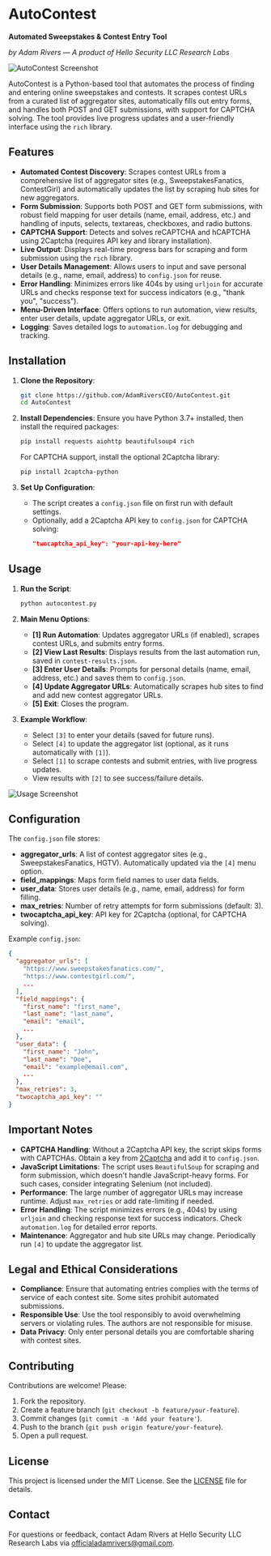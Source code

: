 # AutoContest

**Automated Sweepstakes & Contest Entry Tool**

*by Adam Rivers — A product of Hello Security LLC Research Labs*

![AutoContest Screenshot](screenshots/screenshot1.jpg)

AutoContest is a Python-based tool that automates the process of finding and entering online sweepstakes and contests. It scrapes contest URLs from a curated list of aggregator sites, automatically fills out entry forms, and handles both POST and GET submissions, with support for CAPTCHA solving. The tool provides live progress updates and a user-friendly interface using the `rich` library.

## Features

- **Automated Contest Discovery**: Scrapes contest URLs from a comprehensive list of aggregator sites (e.g., SweepstakesFanatics, ContestGirl) and automatically updates the list by scraping hub sites for new aggregators.
- **Form Submission**: Supports both POST and GET form submissions, with robust field mapping for user details (name, email, address, etc.) and handling of inputs, selects, textareas, checkboxes, and radio buttons.
- **CAPTCHA Support**: Detects and solves reCAPTCHA and hCAPTCHA using 2Captcha (requires API key and library installation).
- **Live Output**: Displays real-time progress bars for scraping and form submission using the `rich` library.
- **User Details Management**: Allows users to input and save personal details (e.g., name, email, address) to `config.json` for reuse.
- **Error Handling**: Minimizes errors like 404s by using `urljoin` for accurate URLs and checks response text for success indicators (e.g., "thank you", "success").
- **Menu-Driven Interface**: Offers options to run automation, view results, enter user details, update aggregator URLs, or exit.
- **Logging**: Saves detailed logs to `automation.log` for debugging and tracking.

## Installation

1. **Clone the Repository**:
   ```bash
   git clone https://github.com/AdamRiversCEO/AutoContest.git
   cd AutoContest
   ```

2. **Install Dependencies**:
   Ensure you have Python 3.7+ installed, then install the required packages:
   ```bash
   pip install requests aiohttp beautifulsoup4 rich
   ```
   For CAPTCHA support, install the optional 2Captcha library:
   ```bash
   pip install 2captcha-python
   ```

3. **Set Up Configuration**:
   - The script creates a `config.json` file on first run with default settings.
   - Optionally, add a 2Captcha API key to `config.json` for CAPTCHA solving:
     ```json
     "twocaptcha_api_key": "your-api-key-here"
     ```

## Usage

1. **Run the Script**:
   ```bash
   python autocontest.py
   ```

2. **Main Menu Options**:
   - **[1] Run Automation**: Updates aggregator URLs (if enabled), scrapes contest URLs, and submits entry forms.
   - **[2] View Last Results**: Displays results from the last automation run, saved in `contest-results.json`.
   - **[3] Enter User Details**: Prompts for personal details (name, email, address, etc.) and saves them to `config.json`.
   - **[4] Update Aggregator URLs**: Automatically scrapes hub sites to find and add new contest aggregator URLs.
   - **[5] Exit**: Closes the program.

3. **Example Workflow**:
   - Select `[3]` to enter your details (saved for future runs).
   - Select `[4]` to update the aggregator list (optional, as it runs automatically with `[1]`).
   - Select `[1]` to scrape contests and submit entries, with live progress updates.
   - View results with `[2]` to see success/failure details.

![Usage Screenshot](screenshots/screenshot2.jpg)

## Configuration

The `config.json` file stores:
- **aggregator_urls**: A list of contest aggregator sites (e.g., SweepstakesFanatics, HGTV). Automatically updated via the `[4]` menu option.
- **field_mappings**: Maps form field names to user data fields.
- **user_data**: Stores user details (e.g., name, email, address) for form filling.
- **max_retries**: Number of retry attempts for form submissions (default: 3).
- **twocaptcha_api_key**: API key for 2Captcha (optional, for CAPTCHA solving).

Example `config.json`:
```json
{
  "aggregator_urls": [
    "https://www.sweepstakesfanatics.com/",
    "https://www.contestgirl.com/",
    ...
  ],
  "field_mappings": {
    "first_name": "first_name",
    "last_name": "last_name",
    "email": "email",
    ...
  },
  "user_data": {
    "first_name": "John",
    "last_name": "Doe",
    "email": "example@email.com",
    ...
  },
  "max_retries": 3,
  "twocaptcha_api_key": ""
}
```

## Important Notes

- **CAPTCHA Handling**: Without a 2Captcha API key, the script skips forms with CAPTCHAs. Obtain a key from [2Captcha](https://2captcha.com/) and add it to `config.json`.
- **JavaScript Limitations**: The script uses `BeautifulSoup` for scraping and form submission, which doesn't handle JavaScript-heavy forms. For such cases, consider integrating Selenium (not included).
- **Performance**: The large number of aggregator URLs may increase runtime. Adjust `max_retries` or add rate-limiting if needed.
- **Error Handling**: The script minimizes errors (e.g., 404s) by using `urljoin` and checking response text for success indicators. Check `automation.log` for detailed error reports.
- **Maintenance**: Aggregator and hub site URLs may change. Periodically run `[4]` to update the aggregator list.

## Legal and Ethical Considerations

- **Compliance**: Ensure that automating entries complies with the terms of service of each contest site. Some sites prohibit automated submissions.
- **Responsible Use**: Use the tool responsibly to avoid overwhelming servers or violating rules. The authors are not responsible for misuse.
- **Data Privacy**: Only enter personal details you are comfortable sharing with contest sites.

## Contributing

Contributions are welcome! Please:
1. Fork the repository.
2. Create a feature branch (`git checkout -b feature/your-feature`).
3. Commit changes (`git commit -m 'Add your feature'`).
4. Push to the branch (`git push origin feature/your-feature`).
5. Open a pull request.

## License

This project is licensed under the MIT License. See the [LICENSE](LICENSE) file for details.

## Contact

For questions or feedback, contact Adam Rivers at Hello Security LLC Research Labs via [officialadamrivers@gmail.com](mailto:officialadamrivers@gmail.com).

